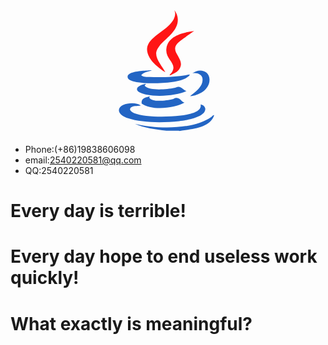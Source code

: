 <div style="text-align:center"><svg viewBox="0 0 1024 1024" version="1.1" xmlns="http://www.w3.org/2000/svg" width="200" height="200"><path d="M725.952 170.048c-29.248 20.096-56.704 38.4-87.808 62.208-23.744 18.24-65.792 45.696-67.648 78.592-3.648 53.056 78.656 102.4 34.752 170.048-16.448 25.6-43.904 36.608-78.592 53.056-3.712-7.296 9.088-14.656 14.592-21.952 54.848-78.656-56.704-104.256-42.048-201.152 14.656-96.896 124.352-128 226.752-140.8z" fill="#FF1515" p-id="12066"></path><path d="M563.2 0c16.448 16.448 29.248 47.552 29.248 78.656 0 96.896-102.4 151.744-151.744 215.744-11.008 14.656-25.6 36.544-25.6 60.352 0 52.992 54.848 111.552 74.944 153.6C457.152 486.4 415.104 455.296 384 420.48 354.752 384 323.648 327.296 351.104 276.096c40.192-74.944 162.688-120.64 206.592-201.152 11.008-20.096 20.096-51.2 5.504-74.944z" fill="#FF1515" p-id="12067"></path><path d="M353.6 500.544c9.728-2.752 19.072-5.376 26.752-8.64a124.544 124.544 0 0 0-28.288 0.832c-4.672 0.512-8.768 0.96-11.968 0.96l-10.048 0.768c-50.56 3.84-150.72 11.328-149.056 52.288 0 36.544 93.312 45.696 133.504 49.344 120.704 7.36 296.256-3.648 352.896-45.696 9.152-5.504 25.6-16.448 21.952-23.744-89.6 16.448-219.392 25.6-325.44 20.096-25.6 0-53.056 0-71.36-14.656 12.8-17.92 38.208-25.088 61.056-31.552zM327.04 609.856c3.328-3.072 5.888-5.504 0.256-6.4-21.952 5.44-71.296 18.24-69.504 45.696 1.856 21.952 49.408 36.544 76.8 42.048 107.904 21.952 254.208 5.504 329.152-29.248-10.368-1.728-19.52-9.216-28.8-16.832-10.368-8.384-20.864-16.96-33.344-17.92-7.296-1.216-15.36 1.6-24.32 4.736a162.56 162.56 0 0 1-14.08 4.416c-65.856 12.8-199.296 25.6-241.408-16.448-1.728-3.584 2.112-7.104 5.248-10.048zM360.192 711.68c2.112-2.24 4.48-4.736 0-5.824l-10.752 2.816c-29.568 7.552-58.112 14.912-53.248 55.68 78.656 60.352 270.656 40.192 351.104-7.296-10.624-2.496-18.688-10.048-27.008-17.92-10.24-9.6-20.8-19.52-36.992-20.48-7.808-1.28-15.68 2.048-23.488 5.376-3.2 1.344-6.272 2.688-9.408 3.712-56.704 12.8-170.048 27.456-192-12.8-0.704-0.64 0.512-1.92 1.792-3.328z" fill="#2365C4" p-id="12068"></path><path d="M264.064 783.36c9.728-0.576 18.56-1.088 24.832-2.56-42.048-36.544-177.344-20.096-179.2 36.544-1.792 32.96 40.256 56.704 75.008 67.712 107.84 36.544 279.744 38.4 418.752 23.744 64-7.296 221.248-34.752 213.888-104.256-3.648-18.24-20.096-31.04-38.4-32.896 14.656 64-102.4 84.096-164.544 91.456-135.296 14.592-298.048 10.944-378.496-20.16-14.656-5.44-36.608-20.096-34.752-32.896 2.688-22.848 36.032-24.96 62.912-26.624z" fill="#2365C4" p-id="12069"></path><path d="M499.2 987.456c-93.248-11.008-182.848-23.808-257.856-56.704 197.504 47.552 486.4 43.904 625.408-56.704 1.984-1.472 4.032-3.392 6.016-5.376 5.44-5.12 11.136-10.56 17.728-9.216-30.912 92.8-140.224 108.8-245.184 124.032-12.8 1.92-25.6 3.776-38.208 5.76 0-1.792-107.904-1.792-107.904-1.792zM852.096 565.056c-1.792-75.008-89.6-91.456-140.8-47.552 40.256-9.152 75.008 9.152 82.304 36.544 11.968 58.304-42.048 101.952-79.168 131.904-8.32 6.72-15.744 12.672-21.376 18.048 69.44-3.648 162.688-53.056 159.04-138.944z" fill="#2365C4" p-id="12070"></path></svg></div>

-   Phone:(+86)19838606098
-   email:2540220581@qq.com
-   QQ:2540220581

# Every day is terrible!

# Every day hope to end useless work quickly!

# What exactly is meaningful?
